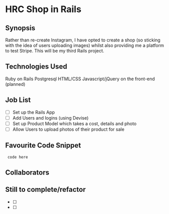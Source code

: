 HRC Shop in Rails
=======================

## Synopsis

Rather than re-create Instagram, I have opted to create a shop (so sticking with the idea of users uploading images) whilst also providing me a platform to test Stripe. This will be my third Rails project.

## Technologies Used

Ruby on Rails
Postgresql
HTML/CSS
Javascript/jQuery on the front-end (planned)

## Job List

- [ ] Set up the Rails App
- [ ] Add Users and logins (using Devise)
- [ ] Set up Product Model which takes a cost, details and photo
- [ ] Allow Users to upload photos of their product for sale

## Favourite Code Snippet

~~~
 code here
~~~

## Collaborators


## Still to complete/refactor

- [ ]
- [ ]